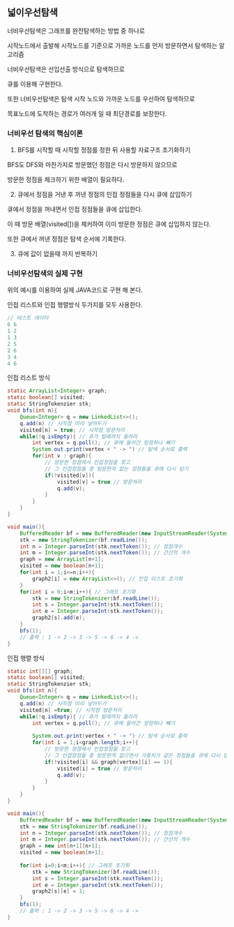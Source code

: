 ## 넓이우선탐색

너비우선탐색은 그래프를 완전탐색하는 방법 중 하나로

시작노드에서 출발해 시작노드를 기준으로 가까운 노드를 먼저 방문하면서 탐색하는 알고리즘

너비우선탐색은 선입선출 방식으로 탐색하므로 

큐를 이용해 구현한다.

또한 너비우선탐색은 탐색 시작 노드와 가까운 노드를 우선하여 탐색하므로 

목표노드에 도착하는 경로가 여러개 일 때 최단경로를 보장한다.

### 너비우선 탐색의 핵심이론

1. BFS를 시작할 때 시작할 정점를 정한 뒤 사용할 자료구조 초기화하기

BFS도 DFS와 마찬가지로 방문했던 정점은 다시 방문하지 않으므로

방문한 정점을 체크하기 위한 배열이 필요하다.

2. 큐에서 정점을 거낸 후 꺼낸 정점의 인접 정점들을 다시 큐에 삽입하기

큐에서 정점을 꺼내면서 인접 정점들을 큐에 삽입한다.

이 때 방문 배열(visited[])을 체커하여 이미 방문한 정점은 큐에 삽입하지 않는다.

또한 큐에서 꺼낸 정점은 탐색 순서에 기록한다.

3. 큐에 값이 없을때 까지 반복하기

### 너비우선탐색의 실제 구현

위의 예시를 이용하여 실제 JAVA코드로 구현 해 본다.

인접 리스트와 인접 행렬방식 두가지를 모두 사용한다.

```java
// 테스트 데이터
6 6
1 2
1 3
2 5
2 6
3 4
4 6
```

인접 리스트 방식

```java
static ArrayList<Integer> graph;
static boolean[] visited;
static StringTokenzier stk;
void bfs(int n){
    Queue<Integer> q = new LinkedList<>();
    q.add(n) // 시작점 미리 넣어두기
    visited[n] = true; // 시작점 방문처리
    while(!q.isEmpty){ // 큐가 빌때까지 돌아라
        int vertex = q.poll(); // 큐에 들어간 정점하나 빼기
        System.out.print(vertex + " -> ") // 탐색 순서로 출력
        for(int v : graph){
            // 방문한 정점에서 인접정점을 찾고
            // 그 인접정점들 중 방문한적 없는 정점들을 큐에 다시 담기
            if(!visited[v]){
                visited[v] = true // 방문처리
                q.add(v);
            }
        }
    }
}

void main(){
    BufferedReader bf = new BufferedReader(new InputStreamReader(System.in));
    stk = new StringTokenizer(bf.readLine());
    int n = Integer.parseInt(stk.nextToken()); // 정점개수
    int m = Integer.parseInt(stk.nextToken()); // 간선의 개수
    graph = new ArrayList[n+1];
    visited = new boolean[n+1];
    for(int i = 1;i<=n;i++){
        graph2[i] = new ArrayList<>(); // 인접 리스트 초기화
    }
    for(int i = 0;i<m;i++){ // 그래프 초기화
        stk = new StringTokenizer(bf.readLine());
        int s = Integer.parseInt(stk.nextToken());
        int e = Integer.parseInt(stk.nextToken());
        graph2[s].add(e);
    }
    bfs(1);
    // 출력 : 1 -> 2 -> 3 -> 5 -> 6 -> 4 -> 
}
```

인접 행렬 방식

```java
static int[][] graph;
static boolean[] visited;
static StringTokenzier stk;
void bfs(int n){
    Queue<Integer> q = new LinkedList<>();
    q.add(n) // 시작점 미리 넣어두기
    visited[n] =true; // 시작점 방문처리
    while(!q.isEmpty){ // 큐가 빌때까지 돌아라
        int vertex = q.poll(); // 큐에 들어간 정점하나 빼기
        
        System.out.print(vertex + " -> ") // 탐색 순서로 출력
        for(int i = 1;i<graph.length;i++){
            // 방문한 정점에서 인접정점을 찾고
            // 그 인접정점들 중 방문한적 없으면서 가중치가 같은 정점들을 큐에 다시 담기
            if(!visited[i] && graph[vertex][i] == 1){
                visited[i] = true // 방문처리
                q.add(v);
            }
        }
    }
}

void main(){
    BufferedReader bf = new BufferedReader(new InputStreamReader(System.in));
    stk = new StringTokenizer(bf.readLine());
    int n = Integer.parseInt(stk.nextToken()); // 정점개수
    int m = Integer.parseInt(stk.nextToken()); // 간선의 개수
    graph = new int[n+1][n+1];
    visited = new boolean[n+1];
    
    for(int i=0;i<m;i++){ // 그래프 초기화
        stk = new StringTokenizer(bf.readLine());
        int s = Integer.parseInt(stk.nextToken());
        int e = Integer.parseInt(stk.nextToken());
        graph2[s][e] = 1;
    }
    bfs(1);
    // 출력 : 1 -> 2 -> 3 -> 5 -> 6 -> 4 -> 
}
```